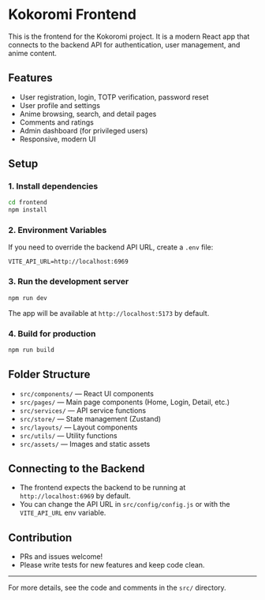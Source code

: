 # Kokoromi Frontend

This is the frontend for the Kokoromi project. It is a modern React app that connects to the backend API for authentication, user management, and anime content.

## Features
- User registration, login, TOTP verification, password reset
- User profile and settings
- Anime browsing, search, and detail pages
- Comments and ratings
- Admin dashboard (for privileged users)
- Responsive, modern UI

## Setup

### 1. Install dependencies
```bash
cd frontend
npm install
```

### 2. Environment Variables
If you need to override the backend API URL, create a `.env` file:
```
VITE_API_URL=http://localhost:6969
```

### 3. Run the development server
```bash
npm run dev
```
The app will be available at `http://localhost:5173` by default.

### 4. Build for production
```bash
npm run build
```

## Folder Structure
- `src/components/` — React UI components
- `src/pages/` — Main page components (Home, Login, Detail, etc.)
- `src/services/` — API service functions
- `src/store/` — State management (Zustand)
- `src/layouts/` — Layout components
- `src/utils/` — Utility functions
- `src/assets/` — Images and static assets

## Connecting to the Backend
- The frontend expects the backend to be running at `http://localhost:6969` by default.
- You can change the API URL in `src/config/config.js` or with the `VITE_API_URL` env variable.

## Contribution
- PRs and issues welcome!
- Please write tests for new features and keep code clean.

---

For more details, see the code and comments in the `src/` directory.
